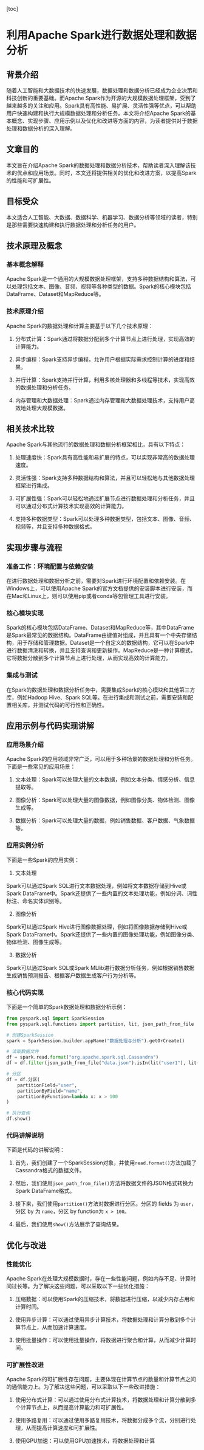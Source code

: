 
[toc]                    
                
                
利用Apache Spark进行数据处理和数据分析
=================================================

背景介绍
-------------

随着人工智能和大数据技术的快速发展，数据处理和数据分析已经成为企业决策和科技创新的重要基础。而Apache Spark作为开源的大规模数据处理框架，受到了越来越多的关注和应用。Spark具有高性能、易扩展、灵活性强等优点，可以帮助用户快速构建和执行大规模数据处理和分析任务。本文将介绍Apache Spark的基本概念、实现步骤、应用示例以及优化和改进等方面的内容，为读者提供对于数据处理和数据分析的深入理解。

文章目的
----------

本文旨在介绍Apache Spark的数据处理和数据分析技术，帮助读者深入理解该技术的优点和应用场景。同时，本文还将提供相关的优化和改进方案，以提高Spark的性能和可扩展性。

目标受众
------------

本文适合人工智能、大数据、数据科学、机器学习、数据分析等领域的读者，特别是那些需要快速构建和执行数据处理和分析任务的用户。

技术原理及概念
------------------------

### 基本概念解释

Apache Spark是一个通用的大规模数据处理框架，支持多种数据结构和算法，可以处理包括文本、图像、音频、视频等各种类型的数据。Spark的核心模块包括DataFrame、Dataset和MapReduce等。

### 技术原理介绍

Apache Spark的数据处理和计算主要基于以下几个技术原理：

1. 分布式计算：Spark通过将数据分配到多个计算节点上进行处理，实现高效的计算能力。

2. 异步编程：Spark支持异步编程，允许用户根据实际需求控制计算的进度和结果。

3. 并行计算：Spark支持并行计算，利用多核处理器和多线程等技术，实现高效的数据处理和分析任务。

4. 内存管理和大数据处理：Spark通过内存管理和大数据处理技术，支持用户高效地处理大规模数据。

相关技术比较
-------------------

Apache Spark与其他流行的数据处理和数据分析框架相比，具有以下特点：

1. 处理速度快：Spark具有高性能和易扩展的特点，可以实现非常高的数据处理速度。

2. 灵活性强：Spark支持多种数据结构和算法，并且可以轻松地与其他数据处理框架进行集成。

3. 可扩展性强：Spark可以轻松地通过扩展节点进行数据处理和分析任务，并且可以通过分布式计算技术实现高效的计算能力。

4. 支持多种数据类型：Spark可以处理多种数据类型，包括文本、图像、音频、视频等，并且支持多种数据格式。

实现步骤与流程
-----------------------

### 准备工作：环境配置与依赖安装

在进行数据处理和数据分析之前，需要对Spark进行环境配置和依赖安装。在Windows上，可以使用Apache Spark的官方文档提供的安装脚本进行安装，而在Mac和Linux上，则可以使用pip或者conda等包管理工具进行安装。

### 核心模块实现

Spark的核心模块包括DataFrame、Dataset和MapReduce等，其中DataFrame是Spark最常见的数据结构。DataFrame由键值对组成，并且具有一个中央存储结构，用于存储和管理数据。Dataset是一个自定义的数据结构，它可以在Spark中进行数据清洗和转换，并且支持查询和更新操作。MapReduce是一种计算模式，它将数据分散到多个计算节点上进行处理，从而实现高效的计算能力。

### 集成与测试

在Spark的数据处理和数据分析任务中，需要集成Spark的核心模块和其他第三方库，例如Hadoop Hive、Spark SQL等。在进行集成和测试之前，需要安装和配置相关库，并测试代码的可行性和正确性。

应用示例与代码实现讲解
----------------------------------

### 应用场景介绍

Apache Spark的应用领域非常广泛，可以用于多种场景的数据处理和分析任务。下面是一些常见的应用场景：

1. 文本处理：Spark可以处理大量的文本数据，例如文本分类、情感分析、信息提取等。

2. 图像分析：Spark可以处理大量的图像数据，例如图像分类、物体检测、图像生成等。

3. 数据分析：Spark可以处理大量的数据，例如销售数据、客户数据、气象数据等。

### 应用实例分析

下面是一些Spark的应用实例：

1. 文本处理

Spark可以通过Spark SQL进行文本数据处理，例如将文本数据存储到Hive或Spark DataFrame中。Spark还提供了一些内置的文本处理功能，例如分词、词性标注、命名实体识别等。

2. 图像分析

Spark可以通过Spark Hive进行图像数据处理，例如将图像数据存储到Hive或Spark DataFrame中。Spark还提供了一些内置的图像处理功能，例如图像分类、物体检测、图像生成等。

3. 数据分析

Spark可以通过Spark SQL或Spark MLlib进行数据分析任务，例如根据销售数据生成销售预测报告、根据客户数据生成客户行为分析等。

### 核心代码实现

下面是一个简单的Spark数据处理和数据分析示例：

```python
from pyspark.sql import SparkSession
from pyspark.sql.functions import partition, lit, json_path_from_file

# 创建SparkSession
spark = SparkSession.builder.appName("数据处理与分析").getOrCreate()

# 读取数据文件
df = spark.read.format("org.apache.spark.sql.Cassandra")
df = df.filter(json_path_from_file("data.json").isIn(lit("user1"), lit("user2")))

# 分区
df = df.分区(
    partitionField="user",
    partitionByField="name",
    partitionByFunction=lambda x: x > 100
)

# 执行查询
df.show()
```

### 代码讲解说明

下面是代码的讲解说明：

1. 首先，我们创建了一个SparkSession对象，并使用`read.format()`方法加载了Cassandra格式的数据文件。

2. 然后，我们使用`json_path_from_file()`方法将数据文件的JSON格式转换为Spark DataFrame格式。

3. 接下来，我们使用`partition()`方法对数据进行分区。分区的 fields 为 `user`，分区 by 为 `name`，分区 by function为 `x > 100`。

4. 最后，我们使用`show()`方法展示了查询结果。

优化与改进
-----------------

### 性能优化

Apache Spark在处理大规模数据时，存在一些性能问题，例如内存不足、计算时间过长等。为了解决这些问题，可以采取以下一些优化措施：

1. 压缩数据：可以使用Spark的压缩技术，将数据进行压缩，以减少内存占用和计算时间。

2. 使用异步计算：可以通过使用异步计算技术，将数据处理和计算分散到多个计算节点上，从而加速计算速度。

3. 使用批量操作：可以使用批量操作，将数据进行聚合和计算，从而减少计算时间。

### 可扩展性改进

Apache Spark的可扩展性存在问题，主要体现在计算节点的数量和计算节点之间的通信能力上。为了解决这些问题，可以采取以下一些改进措施：

1. 使用分布式计算：可以通过使用分布式计算技术，将数据处理和计算分散到多个计算节点上，从而提高计算能力和可扩展性。

2. 使用多路复用：可以通过使用多路复用技术，将数据分成多个流，分别进行处理，从而提高计算速度和可扩展性。

3. 使用GPU加速：可以使用GPU加速技术，将数据处理和计算

